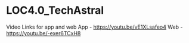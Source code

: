# LOC4.0_TechAstral

Video Links for app and web 
App - https://youtu.be/vE1XLsafeo4
Web - https://youtu.be/-exer6TCxH8
